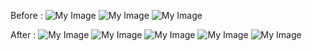 Before :
![My Image](https://example.com/path-to-image.jpg)
![My Image](https://example.com/path-to-image.jpg)
![My Image](https://example.com/path-to-image.jpg)

After :
![My Image]([https://example.com/path-to-image.jpg](https://github.com/PAVANbingi/AboutUs/blob/main/src/assets/Screenshot%20(3039).png))
![My Image]([https://example.com/path-to-image.jpg](https://github.com/PAVANbingi/AboutUs/blob/main/src/assets/Screenshot%20(3041).png))
![My Image]([https://example.com/path-to-image.jpg](https://github.com/PAVANbingi/AboutUs/blob/main/src/assets/Screenshot%20(3042).png))
![My Image]([https://example.com/path-to-image.jpg](https://github.com/PAVANbingi/AboutUs/blob/main/src/assets/Screenshot%20(3043).png))
![My Image]([https://example.com/path-to-image.jpg](https://github.com/PAVANbingi/AboutUs/blob/main/src/assets/Screenshot%20(3045).png))

